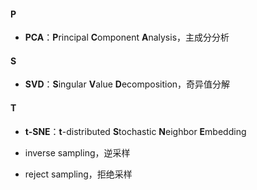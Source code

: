 #### P
- **PCA**：**P**rincipal **C**omponent **A**nalysis，主成分分析

#### S
- **SVD**：**S**ingular **V**alue **D**ecomposition，奇异值分解

#### T
- **t-SNE**：**t**-distributed **S**tochastic **N**eighbor **E**mbedding

- inverse sampling，逆采样
- reject sampling，拒绝采样
